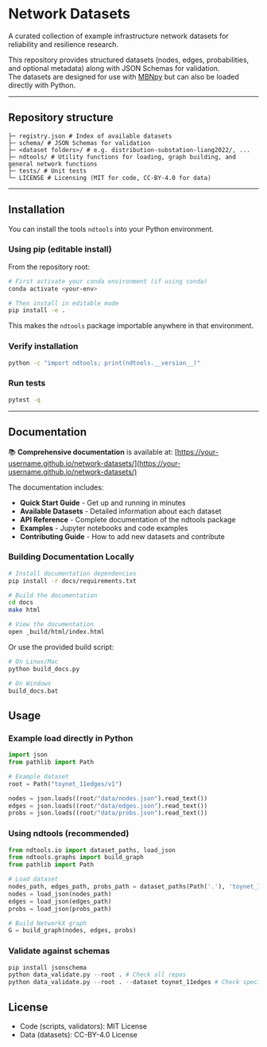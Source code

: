 # Network Datasets

A curated collection of example infrastructure network datasets for reliability and resilience research.

This repository provides structured datasets (nodes, edges, probabilities, and optional metadata) along with JSON Schemas for validation.  
The datasets are designed for use with [MBNpy](https://github.com/jieunbyun/mbnpy) but can also be loaded directly with Python.

---

## Repository structure
```
├─ registry.json # Index of available datasets
├─ schema/ # JSON Schemas for validation
├─ <dataset folders>/ # e.g. distribution-substation-liang2022/, ...
├─ ndtools/ # Utility functions for loading, graph building, and general network functions
├─ tests/ # Unit tests
└─ LICENSE # Licensing (MIT for code, CC-BY-4.0 for data)
```

---

## Installation

You can install the tools `ndtools` into your Python environment.

### Using pip (editable install)
From the repository root:

```bash
# First activate your conda environment (if using conda)
conda activate <your-env>

# Then install in editable mode
pip install -e .
```

This makes the `ndtools` package importable anywhere in that environment.

### Verify installation
```bash
python -c "import ndtools; print(ndtools.__version__)"
```

### Run tests
```bash
pytest -q
```

---

## Documentation

📚 **Comprehensive documentation** is available at: [https://your-username.github.io/network-datasets/](https://your-username.github.io/network-datasets/)

The documentation includes:
- **Quick Start Guide** - Get up and running in minutes
- **Available Datasets** - Detailed information about each dataset
- **API Reference** - Complete documentation of the ndtools package
- **Examples** - Jupyter notebooks and code examples
- **Contributing Guide** - How to add new datasets and contribute

### Building Documentation Locally

```bash
# Install documentation dependencies
pip install -r docs/requirements.txt

# Build the documentation
cd docs
make html

# View the documentation
open _build/html/index.html
```

Or use the provided build script:
```bash
# On Linux/Mac
python build_docs.py

# On Windows
build_docs.bat
```

## Usage

### Example load directly in Python
```python
import json
from pathlib import Path

# Example dataset
root = Path("toynet_11edges/v1") 

nodes = json.loads((root/"data/nodes.json").read_text())
edges = json.loads((root/"data/edges.json").read_text())
probs = json.loads((root/"data/probs.json").read_text())
```

### Using ndtools (recommended)
```python
from ndtools.io import dataset_paths, load_json
from ndtools.graphs import build_graph
from pathlib import Path

# Load dataset
nodes_path, edges_path, probs_path = dataset_paths(Path('.'), 'toynet_11edges', 'v1')
nodes = load_json(nodes_path)
edges = load_json(edges_path)
probs = load_json(probs_path)

# Build NetworkX graph
G = build_graph(nodes, edges, probs)
```

### Validate against schemas
```python
pip install jsonschema
python data_validate.py --root . # Check all repos
python data_validate.py --root . --dataset toynet_11edges # Check specific dataset
```

## License
- Code (scripts, validators): MIT License
- Data (datasets): CC-BY-4.0 License
